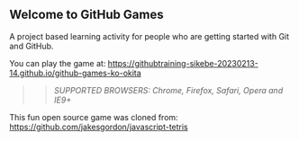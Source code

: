 ## Welcome to GitHub Games

A project based learning activity for people who are getting started with Git and GitHub.

You can play the game at: https://githubtraining-sikebe-20230213-14.github.io/github-games-ko-okita

>> _*SUPPORTED BROWSERS*: Chrome, Firefox, Safari, Opera and IE9+_

This fun open source game was cloned from: https://github.com/jakesgordon/javascript-tetris
